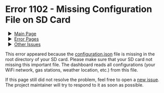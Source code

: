 # Error 1102 - Missing Configuration File on SD Card

&nbsp;&nbsp;▶ &nbsp;[Main Page](../)  
&nbsp;&nbsp;▶ &nbsp;[Error Pages](../errors)  
&nbsp;&nbsp;▶ &nbsp;[Other Issues](https://github.com/smolinde/iot-dashboard/issues)

This error appeared because the [configuration.json](../sdcard/configuration.json) file is missing in the root directory of your SD card. Please make sure that your SD card not missing this important file. The dashboard reads all configurations (your WiFi network, gas stations, weather location, etc.) from this file.

If this page still did not resolve the problem, feel free to open a [new issue](https://github.com/smolinde/iot-dashboard/issues/new?template=BLANK_ISSUE). The project maintainer will try to respond to it as soon as possible.